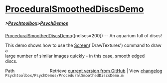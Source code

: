 # [ProceduralSmoothedDiscsDemo](ProceduralSmoothedDiscsDemo)
##### >[Psychtoolbox](Psychtoolbox)>[PsychDemos](PsychDemos)

[ProceduralSmoothedDiscsDemo](ProceduralSmoothedDiscsDemo)([ndiscs=200]) -- An aquarium full of discs!  
  
This demo shows how to use the [Screen](Screen)('DrawTextures') command to draw a  
large number of similar images quickly - in this case, smooth edged  
discs.  




<div class="code_header" style="text-align:right;">
  <span style="float:left;">Path&nbsp;&nbsp;</span> <span class="counter">Retrieve <a href=
  "https://raw.github.com/Psychtoolbox-3/Psychtoolbox-3/beta/Psychtoolbox/PsychDemos/ProceduralSmoothedDiscsDemo.m">current version from GitHub</a> | View <a href=
  "https://github.com/Psychtoolbox-3/Psychtoolbox-3/commits/beta/Psychtoolbox/PsychDemos/ProceduralSmoothedDiscsDemo.m">changelog</a></span>
</div>
<div class="code">
  <code>Psychtoolbox/PsychDemos/ProceduralSmoothedDiscsDemo.m</code>
</div>

